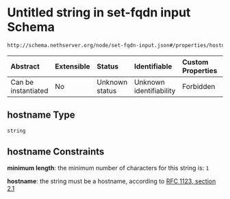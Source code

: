 # Untitled string in set-fqdn input Schema

```txt
http://schema.nethserver.org/node/set-fqdn-input.json#/properties/hostname
```



| Abstract            | Extensible | Status         | Identifiable            | Custom Properties | Additional Properties | Access Restrictions | Defined In                                                               |
| :------------------ | :--------- | :------------- | :---------------------- | :---------------- | :-------------------- | :------------------ | :----------------------------------------------------------------------- |
| Can be instantiated | No         | Unknown status | Unknown identifiability | Forbidden         | Allowed               | none                | [set-fqdn-input.json\*](node/set-fqdn-input.json "open original schema") |

## hostname Type

`string`

## hostname Constraints

**minimum length**: the minimum number of characters for this string is: `1`

**hostname**: the string must be a hostname, according to [RFC 1123, section 2.1](https://tools.ietf.org/html/rfc1123 "check the specification")
